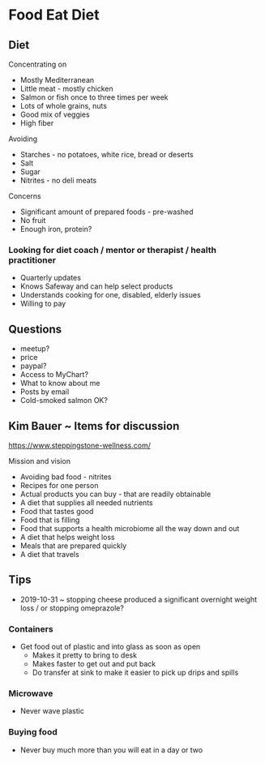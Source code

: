 # Food Eat Diet


## Diet


Concentrating on

* Mostly Mediterranean
* Little meat - mostly chicken
* Salmon or fish once to three times per week
* Lots of whole grains, nuts
* Good mix of veggies
* High fiber

Avoiding

* Starches - no potatoes, white rice, bread or deserts
* Salt
* Sugar
* Nitrites - no deli meats

Concerns

* Significant amount of prepared foods - pre-washed
* No fruit
* Enough iron, protein?



### Looking for diet coach / mentor or therapist / health practitioner

* Quarterly updates
* Knows Safeway and can help select products
* Understands cooking for one, disabled, elderly issues
* Willing to pay


## Questions

* meetup?
* price
* paypal?
* Access to MyChart?
* What to know about me
* Posts by email
* Cold-smoked salmon OK?


## Kim Bauer ~ Items for discussion

https://www.steppingstone-wellness.com/

Mission and vision

* Avoiding bad food - nitrites
* Recipes for one person
* Actual products you can buy - that are readily obtainable
* A diet that supplies all needed nutrients
* Food that tastes good
* Food that is filling
* Food that supports a health microbiome all the way down and out
* A diet that helps weight loss
* Meals that are prepared quickly
* A diet that travels

## Tips

* 2019-10-31 ~ stopping cheese produced a significant overnight weight loss / or stopping omeprazole?


### Containers

* Get food out of plastic and into glass as soon as open
	* Makes it pretty to bring to desk
	* Makes faster to get out and put back
	* Do transfer at sink to make it easier to pick up drips and spills


### Microwave

* Never wave plastic

### Buying food

* Never buy much more than you will eat in a day or two
